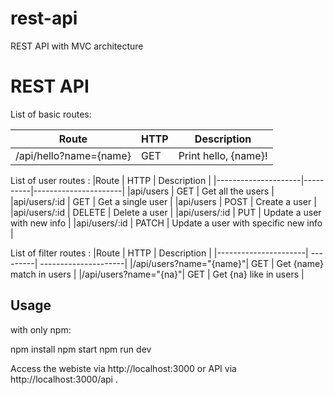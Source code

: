 # rest-api
REST API with MVC architecture
# REST API
List of basic routes:

|Route                 | HTTP     | Description          |
|----------------------| ---------| ---------------------|
|/api/hello?name={name}| GET      | Print hello, {name}! |

List of user routes :
|Route                | HTTP     | Description          |
|---------------------|----------|----------------------|
|api/users           | GET      | Get all the users    |
|api/users/:id       | GET      | Get a single user    |
|api/users           | POST     | Create a user   |
|api/users/:id       | DELETE   | Delete a user    |
|api/users/:id       | PUT      | Update a user with new info    |
|api/users/:id       | PATCH    | Update a user with specific new info    |

List of filter routes :
|Route                 | HTTP     | Description          |
|----------------------| ---------| ---------------------|
|/api/users?name="{name}"| GET      | Get {name} match in users |
|/api/users?name="{na}"| GET      | Get {na} like in users |

## Usage
with only npm:

  npm install
  npm start
  npm run dev

Access the webiste via http://localhost:3000 or API via http://localhost:3000/api .
